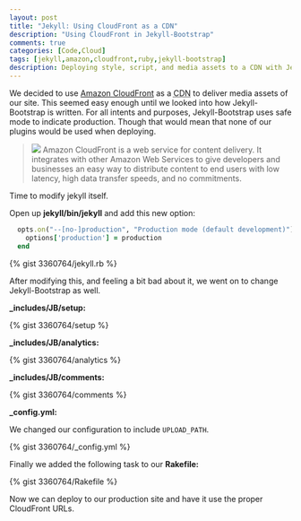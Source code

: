 ```yaml
---
layout: post
title: "Jekyll: Using CloudFront as a CDN"
description: "Using CloudFront in Jekyll-Bootstrap"
comments: true
categories: [Code,Cloud]
tags: [jekyll,amazon,cloudfront,ruby,jekyll-bootstrap]
description: Deploying style, script, and media assets to a CDN with Jekyll.
---
```


We decided to use [Amazon CloudFront](http://xorcode.net/R2fO1q) as a <abbr title="Content Delivery Network">CDN</abbr> to deliver media assets of our site. This seemed easy enough until we looked into how Jekyll-Bootstrap is written. For all intents and purposes, Jekyll-Bootstrap uses safe mode to indicate production. Though that would mean that none of our plugins would be used when deploying.

<!--more-->

> <img src="/uploads/2012/08/cloudfront.png" class="pull-right"> Amazon CloudFront is a web service for content delivery. It integrates with other Amazon Web Services to give developers and businesses an easy way to distribute content to end users with low latency, high data transfer speeds, and no commitments.

Time to modify jekyll itself.

Open up **jekyll/bin/jekyll** and add this new option:

```ruby
  opts.on("--[no-]production", "Production mode (default development)") do |production|
    options['production'] = production
  end
```

{% gist 3360764/jekyll.rb %}

After modifying this, and feeling a bit bad about it, we went on to change Jekyll-Bootstrap as well.

**_includes/JB/setup:**

{% gist 3360764/setup %}

**_includes/JB/analytics:**

{% gist 3360764/analytics %}

**_includes/JB/comments:**

{% gist 3360764/comments %}

**_config.yml:**

We changed our configuration to include `UPLOAD_PATH`.

{% gist 3360764/_config.yml %}

Finally we added the following task to our **Rakefile:**

{% gist 3360764/Rakefile %}

Now we can deploy to our production site and have it use the proper CloudFront URLs.

